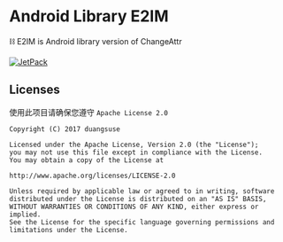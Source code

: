 # Android Library E2IM

⛓ E2IM is Android library version of ChangeAttr

[![JetPack](https://jitpack.io/v/duangsuse/e2im.svg)](https://jitpack.io/#duangsuse/e2im)


## Licenses

使用此项目请确保您遵守 `Apache License 2.0`

```
Copyright (C) 2017 duangsuse

Licensed under the Apache License, Version 2.0 (the "License");
you may not use this file except in compliance with the License.
You may obtain a copy of the License at

http://www.apache.org/licenses/LICENSE-2.0

Unless required by applicable law or agreed to in writing, software
distributed under the License is distributed on an "AS IS" BASIS,
WITHOUT WARRANTIES OR CONDITIONS OF ANY KIND, either express or implied.
See the License for the specific language governing permissions and
limitations under the License.
```
